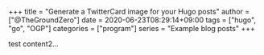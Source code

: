 +++
title = "Generate a TwitterCard image for your Hugo posts"
author = ["@TheGroundZero"]
date = 2020-06-23T08:29:14+09:00
tags = ["hugo", "go", "OGP"]
categories = ["program"]
series = "Example blog posts"
+++

test content2...
